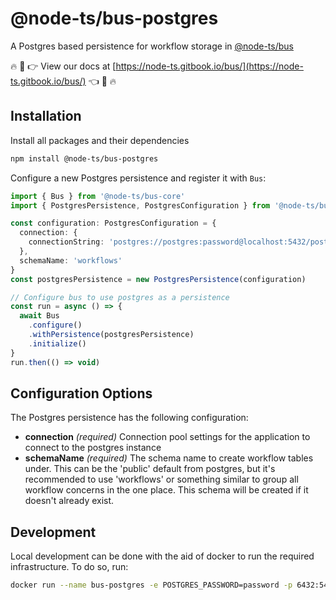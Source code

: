 # @node-ts/bus-postgres

A Postgres based persistence for workflow storage in [@node-ts/bus](https://node-ts.gitbook.io/bus/)

🔥 📒 👉 View our docs at [https://node-ts.gitbook.io/bus/](https://node-ts.gitbook.io/bus/) 👈 📒 🔥

## Installation

Install all packages and their dependencies

```bash
npm install @node-ts/bus-postgres
```

Configure a new Postgres persistence and register it with `Bus`:

```typescript
import { Bus } from '@node-ts/bus-core'
import { PostgresPersistence, PostgresConfiguration } from '@node-ts/bus-postgres'

const configuration: PostgresConfiguration = {
  connection: {
    connectionString: 'postgres://postgres:password@localhost:5432/postgres'
  },
  schemaName: 'workflows'
}
const postgresPersistence = new PostgresPersistence(configuration)

// Configure bus to use postgres as a persistence
const run = async () => {
  await Bus
    .configure()
    .withPersistence(postgresPersistence)
    .initialize()
}
run.then(() => void)
```

## Configuration Options

The Postgres persistence has the following configuration:

*  **connection** *(required)* Connection pool settings for the application to connect to the postgres instance
*  **schemaName** *(required)* The schema name to create workflow tables under. This can be the 'public' default from postgres, but it's recommended to use 'workflows' or something similar to group all workflow concerns in the one place. This schema will be created if it doesn't already exist.

## Development

Local development can be done with the aid of docker to run the required infrastructure. To do so, run:

```bash
docker run --name bus-postgres -e POSTGRES_PASSWORD=password -p 6432:5432 -d postgres
```
